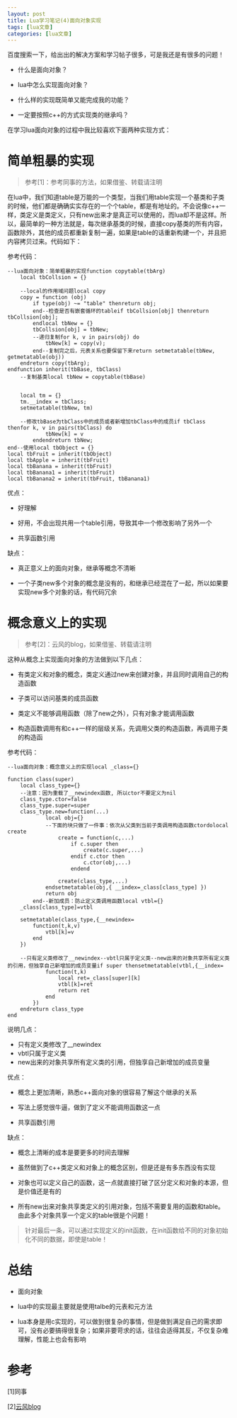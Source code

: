 ```yaml
---
layout: post
title: Lua学习笔记(4)面向对象实现 
tags: [lua文章]
categories: [lua文章]
---
```

百度搜索一下，给出出的解决方案和学习帖子很多，可是我还是有很多的问题！

  * 什么是面向对象？

  * lua中怎么实现面向对象？

  * 什么样的实现既简单又能完成我的功能？

  * 一定要按照c++的方式实现类的继承吗？

在学习lua面向对象的过程中我比较喜欢下面两种实现方式：

# 简单粗暴的实现

> 参考[1]：参考同事的方法，如果借鉴、转载请注明

在lua中，我们知道table是万能的一个类型，当我们用table实现一个基类和子类的时候，他们都是确确实实存在的一个个table，都是有地址的。不会说像c++一样，类定义是类定义，只有new出来才是真正可以使用的，而lua却不是这样。所以，最简单的一种方法就是，每次继承基类的时候，直接copy基类的所有内容，函数除外，其他的成员都重新复制一遍，如果是table的话重新构建一个，并且把内容拷贝过来。代码如下：

参考代码：

    
    
    --lua面向对象：简单粗暴的实现function copytable(tbArg)
        local tbCollsion = {}
        
        --local的作用域问题local copy    
        copy = function (obj)
            if type(obj) ~= "table" thenreturn obj;
            end--检查是否有嵌套循环的tableif tbCollsion[obj] thenreturn tbCollsion[obj];
            endlocal tbNew = {}
            tbCollsion[obj] = tbNew;
            --递归复制for k, v in pairs(obj) do
                tbNew[k] = copy(v);
            end--复制完之后，元表关系也要保留下来return setmetatable(tbNew, getmetatable(obj))
        endreturn copy(tbArg);
    endfunction inherit(tbBase, tbClass)
        --复制基类local tbNew = copytable(tbBase)
        
        
        local tm = {}
        tm.__index = tbClass;
        setmetatable(tbNew, tm)
        
        --修改tbBase为tbClass中的成员或者新增加tbClass中的成员if tbClass thenfor k, v in pairs(tbClass) do
                tbNew[k] = v
            endendreturn tbNew;
    end--使用local tbObject = {}
    local tbFruit = inherit(tbObject)
    local tbApple = inherit(tbFruit)
    local tbBanana = inherit(tbFruit)
    local tbBanana1 = inherit(tbFruit)
    local tbBanana2 = inherit(tbFruit, tbBanana1)
    

优点：

  * 好理解

  * 好用，不会出现共用一个table引用，导致其中一个修改影响了另外一个

  * 共享函数引用

缺点：

  * 真正意义上的面向对象，继承等概念不清晰

  * 一个子类new多个对象的概念是没有的，和继承已经混在了一起，所以如果要实现new多个对象的话，有代码冗余

# 概念意义上的实现

> 参考[2]：云风的blog，如果借鉴、转载请注明

这种从概念上实现面向对象的方法做到以下几点：

  * 有类定义和对象的概念，类定义通过new来创建对象，并且同时调用自己的构造函数

  * 子类可以访问基类的成员函数

  * 类定义不能够调用函数（除了new之外），只有对象才能调用函数

  * 构造函数调用有和c++一样的层级关系，先调用父类的构造函数，再调用子类的构造函

参考代码：

    
    
    --lua面向对象：概念意义上的实现local _class={}
     
    function class(super)
        local class_type={}
        --注意：因为重载了__newindex函数, 所以ctor不要定义为nil
        class_type.ctor=false
        class_type.super=super
        class_type.new=function(...) 
                local obj={}
                --下面的块只做了一件事：依次从父类到当前子类调用构造函数ctordolocal create
                    create = function(c,...)
                        if c.super then
                            create(c.super,...)
                        endif c.ctor then
                            c.ctor(obj,...)
                        endend
     
                    create(class_type,...)
                endsetmetatable(obj,{ __index=_class[class_type] })
                return obj
            end--新加成员：防止定义类调用函数local vtbl={}
        _class[class_type]=vtbl
     
        setmetatable(class_type,{__newindex=
            function(t,k,v)
                vtbl[k]=v
            end
        })
     
        --只有定义类修改了__newindex--vbtl只属于定义类--new出来的对象共享所有定义类的引用，但独享自己新增加的成员变量if super thensetmetatable(vtbl,{__index=
                function(t,k)
                    local ret=_class[super][k]
                    vtbl[k]=ret
                    return ret
                end
            })
        endreturn class_type
    end
    

说明几点：

  * 只有定义类修改了__newindex
  * vbtl只属于定义类
  * new出来的对象共享所有定义类的引用，但独享自己新增加的成员变量

优点：

  * 概念上更加清晰，熟悉c++面向对象的很容易了解这个继承的关系

  * 写法上感觉很牛逼，做到了定义不能调用函数这一点

  * 共享函数引用

缺点：

  * 概念上清晰的成本是要更多的时间去理解

  * 虽然做到了c++类定义和对象上的概念区别，但是还是有多东西没有实现

  * 对象也可以定义自己的函数，这一点就直接打破了区分定义和对象的本源，但是价值还是有的

  * 所有new出来对象共享类定义的引用对象，包括不需要复用的函数和table。由此多个对象共享一个定义的table很是个问题！

> 针对最后一条，可以通过实现定义的init函数，在init函数给不同的对象初始化不同的数据，即使是table！

# 总结

  * 面向对象

  * lua中的实现最主要就是使用talbe的元表和元方法

  * lua本身是用c实现的，可以做到很复杂的事情，但是做到满足自己的需求即可，没有必要搞得很复杂；如果非要苛求的话，往往会适得其反，不仅复杂难理解，性能上也会有影响

# 参考

[1]同事

[2][云风blog](http://blog.codingnow.com/cloud/LuaOO)